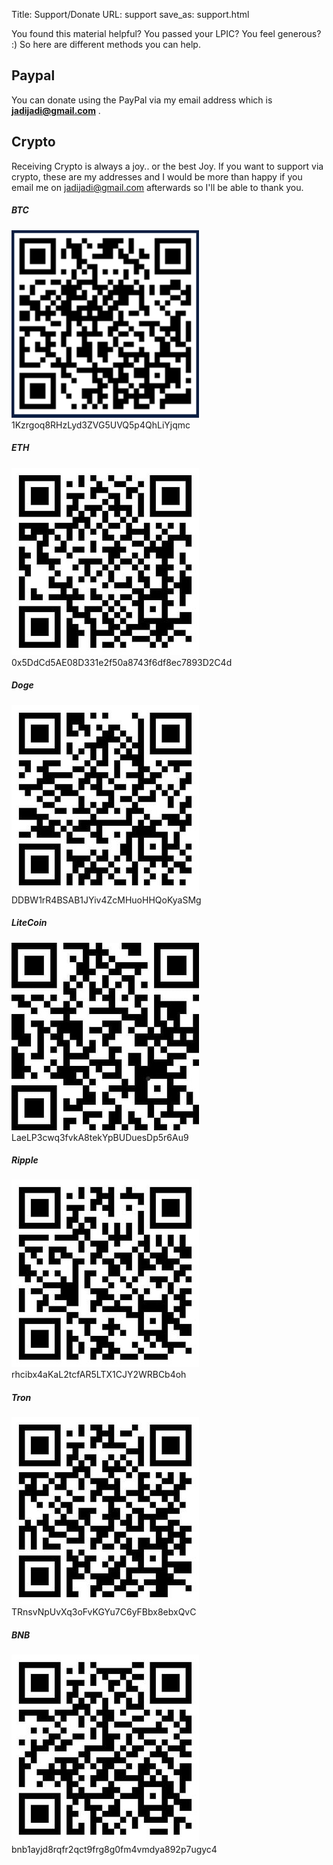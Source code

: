 Title: Support/Donate
URL: support
save_as: support.html

You found this material helpful? You passed your LPIC? You feel generous? :) So here are different methods you can help.

## Paypal
You can donate using the PayPal via my email address which is **jadijadi@gmail.com** .

## Crypto

Receiving Crypto is always a joy.. or the best Joy. If you want to support via crypto, these are my addresses and I would be more than happy if you email me on jadijadi@gmail.com afterwards so I'll be able to thank you.

##### BTC
![](images/crypto/jadi_bitcoin.png)
1Kzrgoq8RHzLyd3ZVG5UVQ5p4QhLiYjqmc 
##### ETH
![](images/crypto/eth.jpg)
0x5DdCd5AE08D331e2f50a8743f6df8ec7893D2C4d
##### Doge
![](images/crypto/doge.jpg)
DDBW1rR4BSAB1JYiv4ZcMHuoHHQoKyaSMg
##### LiteCoin
![](images/crypto/litecoin-2.jpg)
LaeLP3cwq3fvkA8tekYpBUDuesDp5r6Au9
##### Ripple
![](images/crypto/xrp.jpg)
rhcibx4aKaL2tcfAR5LTX1CJY2WRBCb4oh
##### Tron
![](images/crypto/tron.jpg)
TRnsvNpUvXq3oFvKGYu7C6yFBbx8ebxQvC
##### BNB
![](images/crypto/bnb.jpg)
bnb1ayjd8rqfr2qct9frg8g0fm4vmdya892p7ugyc4
